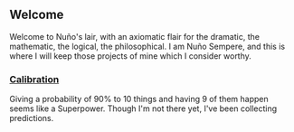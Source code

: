 ## Welcome

Welcome to Nuño's lair, with an axiomatic flair for the dramatic, the mathematic, the logical, the philosophical.
I am Nuño Sempere, and this is where I will keep those projects of mine which I consider worthy.

### [Calibration](https://nunosempere.github.io/calibration/) 

Giving a probability of 90% to 10 things and having 9 of them happen seems like a Superpower. Though I'm not there yet, I've been collecting predictions.

